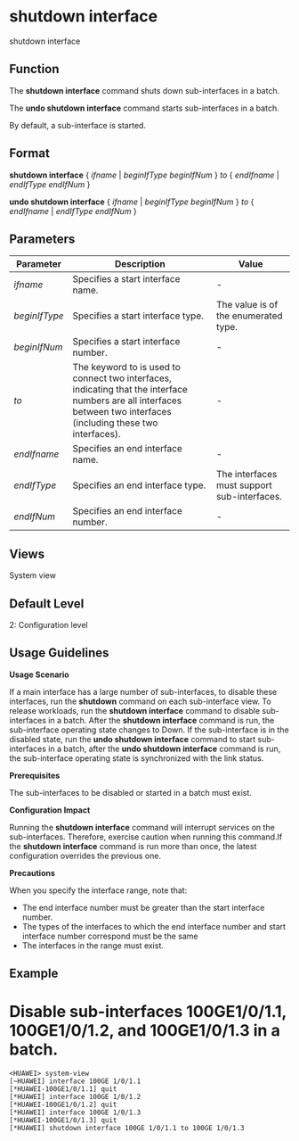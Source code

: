 shutdown interface
==================

shutdown interface

Function
--------



The **shutdown interface** command shuts down sub-interfaces in a batch.

The **undo shutdown interface** command starts sub-interfaces in a batch.



By default, a sub-interface is started.


Format
------

**shutdown interface** { *ifname* | *beginIfType* *beginIfNum* } *to* { *endIfname* | *endIfType* *endIfNum* }

**undo shutdown interface** { *ifname* | *beginIfType* *beginIfNum* } *to* { *endIfname* | *endIfType* *endIfNum* }


Parameters
----------

| Parameter | Description | Value |
| --- | --- | --- |
| *ifname* | Specifies a start interface name. | - |
| *beginIfType* | Specifies a start interface type. | The value is of the enumerated type. |
| *beginIfNum* | Specifies a start interface number. | - |
| *to* | The keyword to is used to connect two interfaces, indicating that the interface numbers are all interfaces between two interfaces (including these two interfaces). | - |
| *endIfname* | Specifies an end interface name. | - |
| *endIfType* | Specifies an end interface type. | The interfaces must support sub-interfaces. |
| *endIfNum* | Specifies an end interface number. | - |



Views
-----

System view


Default Level
-------------

2: Configuration level


Usage Guidelines
----------------

**Usage Scenario**



If a main interface has a large number of sub-interfaces, to disable these interfaces, run the **shutdown** command on each sub-interface view. To release workloads, run the **shutdown interface** command to disable sub-interfaces in a batch. After the **shutdown interface** command is run, the sub-interface operating state changes to Down. If the sub-interface is in the disabled state, run the **undo shutdown interface** command to start sub-interfaces in a batch, after the **undo shutdown interface** command is run, the sub-interface operating state is synchronized with the link status.



**Prerequisites**



The sub-interfaces to be disabled or started in a batch must exist.



**Configuration Impact**



Running the **shutdown interface** command will interrupt services on the sub-interfaces. Therefore, exercise caution when running this command.If the **shutdown interface** command is run more than once, the latest configuration overrides the previous one.



**Precautions**

When you specify the interface range, note that:

* The end interface number must be greater than the start interface number.
* The types of the interfaces to which the end interface number and start interface number correspond must be the same
* The interfaces in the range must exist.


Example
-------

# Disable sub-interfaces 100GE1/0/1.1, 100GE1/0/1.2, and 100GE1/0/1.3 in a batch.
```
<HUAWEI> system-view
[~HUAWEI] interface 100GE 1/0/1.1
[*HUAWEI-100GE1/0/1.1] quit
[*HUAWEI] interface 100GE 1/0/1.2
[*HUAWEI-100GE1/0/1.2] quit
[*HUAWEI] interface 100GE 1/0/1.3
[*HUAWEI-100GE1/0/1.3] quit
[*HUAWEI] shutdown interface 100GE 1/0/1.1 to 100GE 1/0/1.3

```